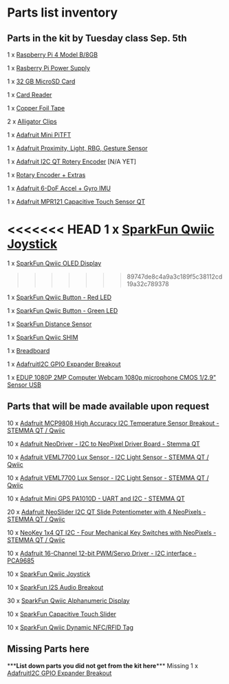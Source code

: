 # Parts list inventory

## Parts in the kit by Tuesday class Sep. 5th

1 x [Raspberry Pi 4 Model B/8GB](https://www.adafruit.com/product/3775)

1 x [Rasberry Pi Power Supply](https://www.pishop.us/product/raspberry-pi-15w-power-supply-eu-black/)

1 x [32 GB MicroSD Card](https://www.bhphotovideo.com/c/product/1375051-REG/sandisk_sdsqxaf_032g_gn6ma_extreme_microsd_32gb.html)

1 x [Card Reader](https://www.bhphotovideo.com/c/product/751120-REG/Iogear_GFR204SD_10_in_1_USB_2_0_SD_MicroSD_MMC.html)

1 x [Copper Foil Tape](https://www.amazon.com/Conductive-Shielding-Repellent-Electrical-Grounding/dp/B0741ZRP4W/ref=sr_1_5?dchild=1&keywords=conductive+copper+tape&qid=1628142003&sr=8-5)

2 x [Alligator Clips](https://www.amazon.com/WGGE-WG-026-Pieces-Colors-Alligator/dp/B06ZXSCLDH/ref=sr_1_3)

1 x [Adafruit Mini PiTFT](https://www.adafruit.com/product/4393)

1 x [Adafruit Proximity, Light, RBG, Gesture Sensor](https://www.adafruit.com/product/3595)

1 x [Adafruit I2C QT Rotery Encoder](https://www.adafruit.com/product/4991) [N/A YET] 

1 x [Rotary Encoder + Extras](https://www.adafruit.com/product/377)

1 x [Adafruit 6-DoF Accel + Gyro IMU](https://www.adafruit.com/product/4503)

1 x [Adafruit MPR121 Capacitive Touch Sensor QT](https://www.adafruit.com/product/4830)

<<<<<<< HEAD
1 x [SparkFun Qwiic Joystick](https://www.sparkfun.com/products/15168)
=======
1 x [SparkFun Qwiic OLED Display](https://www.sparkfun.com/products/17153)
>>>>>>> 89747de8c4a9a3c189f5c38112cd19a32c789378

1 x [SparkFun Qwiic Button - Red LED](https://www.sparkfun.com/products/15932)

1 x [SparkFun Qwiic Button - Green LED](https://www.sparkfun.com/products/16842)

1 x [SparkFun Distance Sensor](https://www.sparkfun.com/products/15177)

1 x [SparkFun Qwiic SHIM](https://www.sparkfun.com/products/15794)

1 x [Breadboard](https://www.adafruit.com/product/4539)

1 x [AdafruitI2C GPIO Expander Breakout](https://www.adafruit.com/product/5545)

1 x [EDUP 1080P 2MP Computer Webcam 1080p microphone CMOS 1/2.9" Sensor USB](https://www.alibaba.com/product-detail/EDUP-1080P-2MP-Computer-Webcam-1080p_1600269604427.html)



## Parts that will be made available upon request

10 x [Adafruit MCP9808 High Accuracy I2C Temperature Sensor Breakout - STEMMA QT / Qwiic](https://www.adafruit.com/product/5027)

10 x [Adafruit NeoDriver - I2C to NeoPixel Driver Board - Stemma QT](https://www.adafruit.com/product/5766)

10 x [Adafruit VEML7700 Lux Sensor - I2C Light Sensor - STEMMA QT / Qwiic](https://www.adafruit.com/product/4162)

10 x [Adafruit VEML7700 Lux Sensor - I2C Light Sensor - STEMMA QT / Qwiic](https://www.adafruit.com/product/4162)

10 x [Adafruit Mini GPS PA1010D - UART and I2C - STEMMA QT](https://www.adafruit.com/product/4415)

20 x [Adafruit NeoSlider I2C QT Slide Potentiometer with 4 NeoPixels - STEMMA QT / Qwiic](https://www.adafruit.com/product/5295) 

10 x [NeoKey 1x4 QT I2C - Four Mechanical Key Switches with NeoPixels - STEMMA QT / Qwiic](https://www.adafruit.com/product/4980)

10 x [Adafruit 16-Channel 12-bit PWM/Servo Driver - I2C interface - PCA9685](https://www.adafruit.com/product/815)

10 x [SparkFun Qwiic Joystick](https://www.sparkfun.com/products/15168)

10 x [SparkFun I2S Audio Breakout](https://www.sparkfun.com/products/14809)

30 x [SparkFun Qwiic Alphanumeric Display](https://www.sparkfun.com/products/19297)

10 x [SparkFun Capacitive Touch Slider](https://www.sparkfun.com/products/15344)

10 x [SparkFun Qwiic Dynamic NFC/RFID Tag](https://www.sparkfun.com/products/21274)




## Missing Parts here
\*\*\***List down parts you did not get from the kit here**\*\*\*
Missing 1 x [AdafruitI2C GPIO Expander Breakout](https://www.adafruit.com/product/5545)
